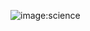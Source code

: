 ![image:science](http://qnlweb-staticfiles.s3.us-west-1.amazonaws.com/qnlsite/public/images/eventilla-ml2bN-en.jpg)
